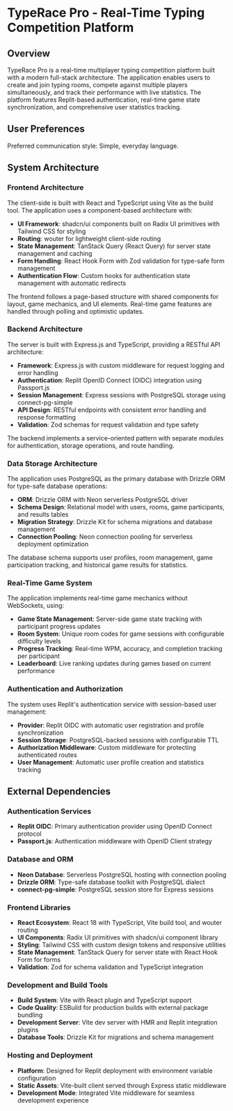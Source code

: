 # TypeRace Pro - Real-Time Typing Competition Platform

## Overview

TypeRace Pro is a real-time multiplayer typing competition platform built with a modern full-stack architecture. The application enables users to create and join typing rooms, compete against multiple players simultaneously, and track their performance with live statistics. The platform features Replit-based authentication, real-time game state synchronization, and comprehensive user statistics tracking.

## User Preferences

Preferred communication style: Simple, everyday language.

## System Architecture

### Frontend Architecture
The client-side is built with React and TypeScript using Vite as the build tool. The application uses a component-based architecture with:

- **UI Framework**: shadcn/ui components built on Radix UI primitives with Tailwind CSS for styling
- **Routing**: wouter for lightweight client-side routing
- **State Management**: TanStack Query (React Query) for server state management and caching
- **Form Handling**: React Hook Form with Zod validation for type-safe form management
- **Authentication Flow**: Custom hooks for authentication state management with automatic redirects

The frontend follows a page-based structure with shared components for layout, game mechanics, and UI elements. Real-time game features are handled through polling and optimistic updates.

### Backend Architecture
The server is built with Express.js and TypeScript, providing a RESTful API architecture:

- **Framework**: Express.js with custom middleware for request logging and error handling
- **Authentication**: Replit OpenID Connect (OIDC) integration using Passport.js
- **Session Management**: Express sessions with PostgreSQL storage using connect-pg-simple
- **API Design**: RESTful endpoints with consistent error handling and response formatting
- **Validation**: Zod schemas for request validation and type safety

The backend implements a service-oriented pattern with separate modules for authentication, storage operations, and route handling.

### Data Storage Architecture
The application uses PostgreSQL as the primary database with Drizzle ORM for type-safe database operations:

- **ORM**: Drizzle ORM with Neon serverless PostgreSQL driver
- **Schema Design**: Relational model with users, rooms, game participants, and results tables
- **Migration Strategy**: Drizzle Kit for schema migrations and database management
- **Connection Pooling**: Neon connection pooling for serverless deployment optimization

The database schema supports user profiles, room management, game participation tracking, and historical game results for statistics.

### Real-Time Game System
The application implements real-time game mechanics without WebSockets, using:

- **Game State Management**: Server-side game state tracking with participant progress updates
- **Room System**: Unique room codes for game sessions with configurable difficulty levels
- **Progress Tracking**: Real-time WPM, accuracy, and completion tracking per participant
- **Leaderboard**: Live ranking updates during games based on current performance

### Authentication and Authorization
The system uses Replit's authentication service with session-based user management:

- **Provider**: Replit OIDC with automatic user registration and profile synchronization
- **Session Storage**: PostgreSQL-backed sessions with configurable TTL
- **Authorization Middleware**: Custom middleware for protecting authenticated routes
- **User Management**: Automatic user profile creation and statistics tracking

## External Dependencies

### Authentication Services
- **Replit OIDC**: Primary authentication provider using OpenID Connect protocol
- **Passport.js**: Authentication middleware with OpenID Client strategy

### Database and ORM
- **Neon Database**: Serverless PostgreSQL hosting with connection pooling
- **Drizzle ORM**: Type-safe database toolkit with PostgreSQL dialect
- **connect-pg-simple**: PostgreSQL session store for Express sessions

### Frontend Libraries
- **React Ecosystem**: React 18 with TypeScript, Vite build tool, and wouter routing
- **UI Components**: Radix UI primitives with shadcn/ui component library
- **Styling**: Tailwind CSS with custom design tokens and responsive utilities
- **State Management**: TanStack Query for server state with React Hook Form for forms
- **Validation**: Zod for schema validation and TypeScript integration

### Development and Build Tools
- **Build System**: Vite with React plugin and TypeScript support
- **Code Quality**: ESBuild for production builds with external package bundling
- **Development Server**: Vite dev server with HMR and Replit integration plugins
- **Database Tools**: Drizzle Kit for migrations and schema management

### Hosting and Deployment
- **Platform**: Designed for Replit deployment with environment variable configuration
- **Static Assets**: Vite-built client served through Express static middleware
- **Development Mode**: Integrated Vite middleware for seamless development experience
